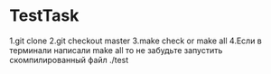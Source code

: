 # TestTask
1.git clone 
2.git checkout master
3.make check or make all
4.Если в терминали написали make all то не забудьте запустить скомпилированный файл ./test
